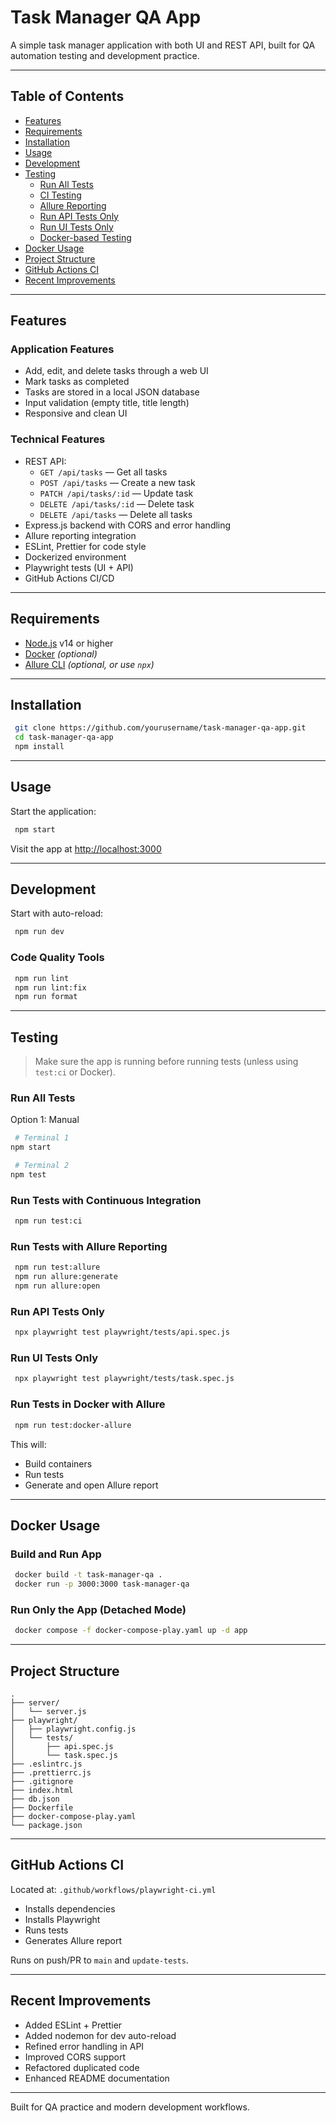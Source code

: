 # Task Manager QA App

A simple task manager application with both UI and REST API, built for QA automation testing and development practice.

---

## Table of Contents

- [Features](#features)
- [Requirements](#requirements)
- [Installation](#installation)
- [Usage](#usage)
- [Development](#development)
- [Testing](#testing)
  - [Run All Tests](#run-all-tests)
  - [CI Testing](#run-tests-with-continuous-integration)
  - [Allure Reporting](#run-tests-with-allure-reporting)
  - [Run API Tests Only](#run-api-tests-only)
  - [Run UI Tests Only](#run-ui-tests-only)
  - [Docker-based Testing](#run-tests-in-docker-with-allure)
- [Docker Usage](#docker-usage)
- [Project Structure](#project-structure)
- [GitHub Actions CI](#github-actions-ci)
- [Recent Improvements](#recent-improvements)

---

## Features

### Application Features

- Add, edit, and delete tasks through a web UI
- Mark tasks as completed
- Tasks are stored in a local JSON database
- Input validation (empty title, title length)
- Responsive and clean UI

### Technical Features

- REST API:
  - `GET /api/tasks` — Get all tasks
  - `POST /api/tasks` — Create a new task
  - `PATCH /api/tasks/:id` — Update task
  - `DELETE /api/tasks/:id` — Delete task
  - `DELETE /api/tasks` — Delete all tasks
- Express.js backend with CORS and error handling
- Allure reporting integration
- ESLint, Prettier for code style
- Dockerized environment
- Playwright tests (UI + API)
- GitHub Actions CI/CD

---

## Requirements

- [Node.js](https://nodejs.org/) v14 or higher
- [Docker](https://www.docker.com/) *(optional)*
- [Allure CLI](https://docs.qameta.io/allure/) *(optional, or use `npx`)*

---

## Installation

```bash
 git clone https://github.com/yourusername/task-manager-qa-app.git
 cd task-manager-qa-app
 npm install
```

---

## Usage

Start the application:

```bash
 npm start
```

Visit the app at [http://localhost:3000](http://localhost:3000)

---

## Development

Start with auto-reload:

```bash
 npm run dev
```

### Code Quality Tools

```bash
 npm run lint
 npm run lint:fix
 npm run format
```

---

## Testing

> Make sure the app is running before running tests (unless using `test:ci` or Docker).

### Run All Tests

Option 1: Manual

```bash
 # Terminal 1
npm start

 # Terminal 2
npm test
```

### Run Tests with Continuous Integration

```bash
 npm run test:ci
```

### Run Tests with Allure Reporting

```bash
 npm run test:allure
 npm run allure:generate
 npm run allure:open
```

### Run API Tests Only

```bash
 npx playwright test playwright/tests/api.spec.js
```

### Run UI Tests Only

```bash
 npx playwright test playwright/tests/task.spec.js
```

### Run Tests in Docker with Allure

```bash
 npm run test:docker-allure
```

This will:
- Build containers
- Run tests
- Generate and open Allure report

---

## Docker Usage

### Build and Run App

```bash
 docker build -t task-manager-qa .
 docker run -p 3000:3000 task-manager-qa
```

### Run Only the App (Detached Mode)

```bash
 docker compose -f docker-compose-play.yaml up -d app
```

---

## Project Structure

```
.
├── server/
│   └── server.js
├── playwright/
│   ├── playwright.config.js
│   └── tests/
│       ├── api.spec.js
│       └── task.spec.js
├── .eslintrc.js
├── .prettierrc.js
├── .gitignore
├── index.html
├── db.json     
├── Dockerfile
├── docker-compose-play.yaml
└── package.json
```

---

## GitHub Actions CI

Located at: `.github/workflows/playwright-ci.yml`

- Installs dependencies
- Installs Playwright
- Runs tests
- Generates Allure report

Runs on push/PR to `main` and `update-tests`.

---

## Recent Improvements

- Added ESLint + Prettier
- Added nodemon for dev auto-reload
- Refined error handling in API
- Improved CORS support
- Refactored duplicated code
- Enhanced README documentation

---

Built for QA practice and modern development workflows.
